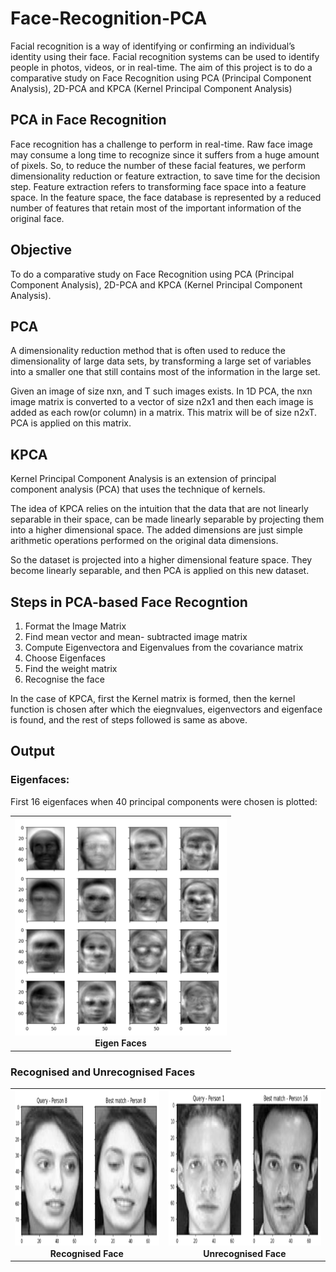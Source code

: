 # Face-Recognition-PCA

Facial recognition is a way of identifying or confirming an individual’s identity using their face. Facial recognition systems can be used to identify people in photos, videos, or in real-time.
The aim of this project is to do a  comparative study on Face Recognition using PCA (Principal Component Analysis), 2D-PCA and KPCA (Kernel Principal Component Analysis)

## PCA in Face Recognition
Face recognition has a challenge to perform in real-time. Raw face image may consume a long time to recognize since it suffers from a huge amount of pixels. So, to reduce the number of these facial features, we perform dimensionality reduction or feature extraction, to save time for the decision step. Feature extraction refers to transforming face space into a feature space. In the feature space, the face database is represented by a reduced number of features that retain most of the important information of the original face.

## Objective
To do a  comparative study on Face Recognition using PCA (Principal Component Analysis), 2D-PCA and KPCA (Kernel Principal Component Analysis).

## PCA
A dimensionality reduction method that is often used to reduce the dimensionality of large data sets, by transforming a large set of variables into a smaller one that still contains most of the information in the large set. 

Given an image of size nxn, and T such images exists.
In 1D PCA, the nxn image matrix is converted to a vector of size n2x1 and then each image is added as each row(or column) in a matrix. This matrix will be of size n2xT. PCA is applied on this matrix.

## KPCA
Kernel Principal Component Analysis is an extension of principal component analysis (PCA) that uses the technique of kernels.

The idea of KPCA relies on the intuition that the data that are not linearly separable in their space, can be made linearly separable by projecting them into a higher dimensional space. The added dimensions are just simple arithmetic operations performed on the original data dimensions.

So the dataset is projected into a higher dimensional feature space. They become linearly separable, and then PCA is applied on this new dataset.

## Steps in PCA-based Face Recogntion

1) Format the Image Matrix
2) Find mean vector and mean- subtracted image matrix
3) Compute Eigenvectora and Eigenvalues from the covariance matrix
4) Choose Eigenfaces
5) Find the weight matrix
6) Recognise the face

In the case of KPCA, first the Kernel matrix is formed, then the kernel function is chosen after which the eiegnvalues, eigenvectors and eigenface is found, and the rest of steps followed is same as above.

## Output

### Eigenfaces:

First 16 eigenfaces when 40 principal components were chosen is plotted:
<table>
     <tr>
          <td><img height="350" src="output_img/EigenFace.png" /><br /><center><b>Eigen Faces</b></center></td>
     </tr>
</table>

### Recognised and Unrecognised Faces
<table>
     <tr>
          <td><img height="250" src="output_img/Correct.png" /><br /><center><b>Recognised Face</b></center></td>
          <td><img height="250" src="output_img/Wrong.png" /><br /><center><b>Unrecognised Face</b></center></td>
     </tr>
  </table>
